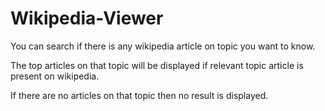 # Wikipedia-Viewer
You can search if there is any wikipedia article on topic you want to know.

The top articles on that topic will be displayed if relevant topic article is present on wikipedia.

If there are no articles on that topic then no result is displayed.
